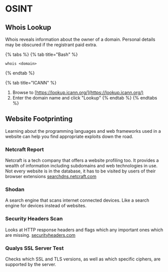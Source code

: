 # OSINT

## Whois Lookup

Whois reveals information about the owner of a domain. Personal details may be obscured if the registrant paid extra.

{% tabs %}
{% tab title="Bash" %}
```text
whois <domain>
```
{% endtab %}

{% tab title="ICANN" %}
1. Browse to [https://lookup.icann.org/](https://lookup.icann.org/)
2. Enter the domain name and click "Lookup"
{% endtab %}
{% endtabs %}

## Website Footprinting

Learning about the programming languages and web frameworks used in a website can help you find appropriate exploits down the road.

### Netcraft Report

Netcraft is a tech company that offers a website profiling too. It provides a wealth of information including subdomains and web technologies in use. Not every website is in the database, it has to be visited by users of their browser extensions [searchdns.netcraft.com](http://searchdns.netcraft.com)

### Shodan

A search engine that scans internet connected devices. Like a search engine for devices instead of websites.

### Security Headers Scan

Looks at HTTP response headers and flags which any important ones which are missing. [securityheaders.com](http://securityheaders.com)

### Qualys SSL Server Test

Checks which SSL and TLS versions, as well as which specific ciphers, are supported by the server.

